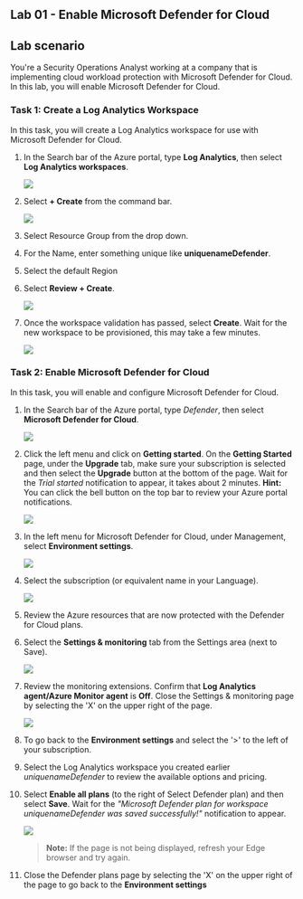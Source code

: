 ## Lab 01 - Enable Microsoft Defender for Cloud

## Lab scenario

You're a Security Operations Analyst working at a company that is implementing cloud workload protection with Microsoft Defender for Cloud.  In this lab, you will enable Microsoft Defender for Cloud.

### Task 1: Create a Log Analytics Workspace

In this task, you will create a Log Analytics workspace for use with Microsoft Defender for Cloud.

1. In the Search bar of the Azure portal, type **Log Analytics**, then select **Log Analytics workspaces**.
   
   ![](../media/image8.png)

1. Select **+ Create** from the command bar.
    
   ![](../media/image9.png)

1. Select Resource Group from the drop down.

1. For the Name, enter something unique like **uniquenameDefender**.

1. Select the default Region 

1. Select **Review + Create**.

   ![](../media/image10.png)

1. Once the workspace validation has passed, select **Create**. Wait for the new workspace to be provisioned, this may take a few minutes.

   ![](../media/image11.png)

### Task 2: Enable Microsoft Defender for Cloud

In this task, you will enable and configure Microsoft Defender for Cloud.

1. In the Search bar of the Azure portal, type *Defender*, then select **Microsoft Defender for Cloud**.

   ![](../media/image1.png)

1. Click the left menu and click on **Getting started**. On the **Getting Started** page, under the **Upgrade** tab, make sure your subscription is selected and then select the **Upgrade** button at the bottom of the page. Wait for the *Trial started* notification to appear, it takes about 2 minutes. **Hint:** You can click the bell button on the top bar to review your Azure portal notifications.

    ![](../media/image2.png)

1. In the left menu for Microsoft Defender for Cloud, under Management, select **Environment settings**.

   ![](../media/image3.png)
   
1. Select the subscription (or equivalent name in your Language). 

    ![](../media/image(4).png)

1. Review the Azure resources that are now protected with the Defender for Cloud plans.

1. Select the **Settings & monitoring** tab from the Settings area (next to Save).

   ![](../media/image5.png)

1. Review the monitoring extensions. Confirm that **Log Analytics agent/Azure Monitor agent** is **Off**. Close the Settings & monitoring page by selecting the 'X' on the upper right of the page.

   ![](../media/image6.png)
    
1. To go back to the **Environment settings** and select the '>' to the left of your subscription.

1. Select the Log Analytics workspace you created earlier *uniquenameDefender* to review the available options and pricing.

1. Select **Enable all plans** (to the right of Select Defender plan) and then select **Save**. Wait for the *"Microsoft Defender plan for workspace uniquenameDefender was saved successfully!"* notification to appear.

   ![](../media/image7.png)

   >**Note:** If the page is not being displayed, refresh your Edge browser and try again.

1. Close the Defender plans page by selecting the 'X' on the upper right of the page to go back to the **Environment settings**


